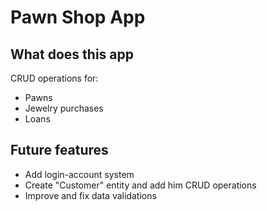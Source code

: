 # Pawn Shop App

## What does this app 

CRUD operations for:
- Pawns
- Jewelry purchases
- Loans

## Future features
- Add login-account system
- Create "Customer" entity and add him CRUD operations
- Improve and fix data validations

